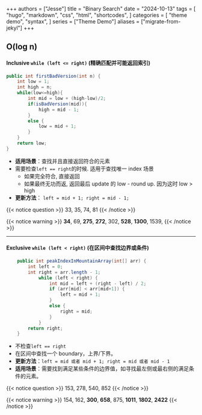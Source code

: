 +++
authors = ["Jesse"]
title = "Binary Search"
date = "2024-10-13"
tags = [
    "hugo",
    "markdown",
    "css",
    "html",
    "shortcodes",
]
categories = [
    "theme demo",
    "syntax",
]
series = ["Theme Demo"]
aliases = ["migrate-from-jekyl"]
+++

## O(log n)

#### Inclusive `while (left <= right)` (精确匹配并可能返回索引)

```java
public int firstBadVersion(int n) {
	int low = 1;
	int high = n;
	while(low<=high){
		int mid = low + (high-low)/2;
		if(isBadVersion(mid)){
			high = mid - 1;
		}
		else {
			low = mid + 1;
		}
	}
	return low;
}
```

- **适用场景**：查找并且直接返回符合的元素
- 需要检查`left == right`的时候. 适用于查找唯一 index 场景
  - 如果完全符合, 直接返回
  - 如果最终无功而返, 返回最后 update 的 low - round up. 因为这时 low > high
- **更新方法**： `left = mid + 1; right = mid - 1;`

{{< notice question >}}
33, 35, 74, 81
{{< /notice >}}

{{< notice warning >}}
**34**, 69, **275**, **272**, 302, **528**, **1300**, 1539,
{{< /notice >}}

---

#### Exclusive `while (left < right)` (在区间中查找边界或条件)

```java
	public int peakIndexInMountainArray(int[] arr) {
		int left = 0;
		int right = arr.length - 1;
			while (left < right) {
				int mid = left + (right - left) / 2;
				if (arr[mid] < arr[mid+1]) {
					left = mid + 1;
				}
				else {
					right = mid;
				}
			}
		return right;
	}
```

- 不检查`left == right`
- 在区间中查找一个 boundary，上界/下界。
- **更新方法**：`left = mid 或者 mid + 1; right = mid 或者 mid - 1`
- **适用场景**：需要找到满足某些条件的边界值，如寻找最左侧或最右侧的满足条件的元素。

{{< notice question >}}
153, 278, 540, 852
{{< /notice >}}

{{< notice warning >}}
154, 162, **300**, **658**, 875, **1011**, **1802**, **2422**
{{< /notice >}}

